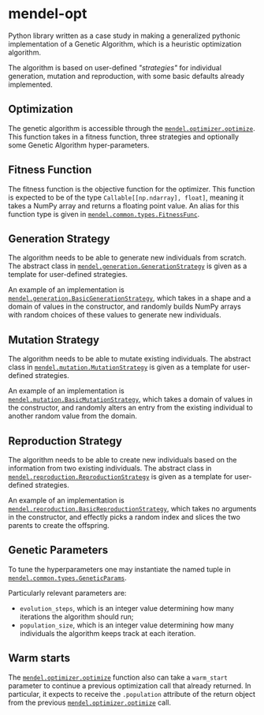 # mendel-opt

Python library written as a case study in making a generalized pythonic implementation of a Genetic Algorithm, which is a heuristic optimization algorithm.

The algorithm is based on user-defined _"strategies"_ for individual generation, mutation and reproduction, with some basic defaults already implemented. 

## Optimization

The genetic algorithm is accessible through the [`mendel.optimizer.optimize`](https://github.com/vsartor/mendel-opt/blob/master/mendelopt/optimizer.py). This function takes in a fitness function, three strategies and optionally some Genetic Algorithm hyper-parameters.

## Fitness Function

The fitness function is the objective function for the optimizer. This function is expected to be of the type `Callable[[np.ndarray], float]`, meaning it takes a NumPy array and returns a floating point value. An alias for this function type is given in [`mendel.common.types.FitnessFunc`](https://github.com/vsartor/mendel-opt/blob/master/mendelopt/common/types.py).

## Generation Strategy

The algorithm needs to be able to generate new individuals from scratch. The abstract class in [`mendel.generation.GenerationStrategy`](https://github.com/vsartor/mendel-opt/blob/master/mendelopt/generation.py) is given as a template for user-defined strategies.

An example of an implementation is [`mendel.generation.BasicGenerationStrategy`](https://github.com/vsartor/mendel-opt/blob/master/mendelopt/generation.py), which takes in a shape and a domain of values in the constructor, and randomly builds NumPy arrays with random choices of these values to generate new individuals.

## Mutation Strategy

The algorithm needs to be able to mutate existing individuals. The abstract class in [`mendel.mutation.MutationStrategy`](https://github.com/vsartor/mendel-opt/blob/master/mendelopt/mutation.py) is given as a template for user-defined strategies.

An example of an implementation is [`mendel.mutation.BasicMutationStrategy`](https://github.com/vsartor/mendel-opt/blob/master/mendelopt/mutation.py), which takes a domain of values in the constructor, and randomly alters an entry from the existing individual to another random value from the domain.

## Reproduction Strategy

The algorithm needs to be able to create new individuals based on the information from two existing individuals. The abstract class in [`mendel.reproduction.ReproductionStrategy`](https://github.com/vsartor/mendel-opt/blob/master/mendelopt/reproduction.py) is given as a template for user-defined strategies.

An example of an implementation is [`mendel.reproduction.BasicReproductionStrategy`](https://github.com/vsartor/mendel-opt/blob/master/mendelopt/reproduction.py), which takes no arguments in the constructor, and effectly picks a random index and slices the two parents to create the offspring.

## Genetic Parameters

To tune the hyperparameters one may instantiate the named tuple in [`mendel.common.types.GeneticParams`](https://github.com/vsartor/mendel-opt/blob/master/mendelopt/common/types.py).

Particularly relevant parameters are:

* `evolution_steps`, which is an integer value determining how many iterations the algorithm should run;
* `population_size`, which is an integer value determining how many individuals the algorithm keeps track at each iteration.

## Warm starts

The [`mendel.optimizer.optimize`](https://github.com/vsartor/mendel-opt/blob/master/mendelopt/optimizer.py) function also can take a `warm_start` parameter to continue a previous optimization call that already returned. In particular, it expects to receive the `.population` attribute of the return object from the previous [`mendel.optimizer.optimize`](https://github.com/vsartor/mendel-opt/blob/master/mendelopt/optimizer.py) call.
